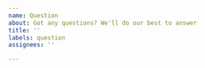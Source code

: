 ```yaml
---
name: Question
about: Got any questions? We'll do our best to answer
title: ''
labels: question
assignees: ''

---
```



